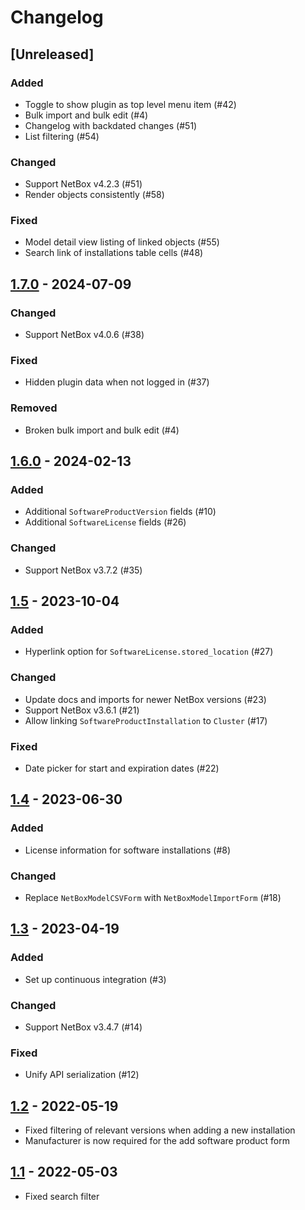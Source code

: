 # Changelog

## [Unreleased]

### Added

* Toggle to show plugin as top level menu item (#42)
* Bulk import and bulk edit (#4)
* Changelog with backdated changes (#51)
* List filtering (#54)

### Changed

* Support NetBox v4.2.3 (#51)
* Render objects consistently (#58)

### Fixed

* Model detail view listing of linked objects (#55)
* Search link of installations table cells (#48)

## [1.7.0](https://github.com/ICTU/netbox_slm/releases/tag/1.7.0) - 2024-07-09

### Changed

* Support NetBox v4.0.6 (#38)

### Fixed

* Hidden plugin data when not logged in (#37)

### Removed
 
* Broken bulk import and bulk edit (#4)

## [1.6.0](https://github.com/ICTU/netbox_slm/releases/tag/1.6.0) - 2024-02-13

### Added

* Additional `SoftwareProductVersion` fields (#10)
* Additional `SoftwareLicense` fields (#26)

### Changed

* Support NetBox v3.7.2 (#35)

## [1.5](https://github.com/ICTU/netbox_slm/releases/tag/1.5) - 2023-10-04

### Added

* Hyperlink option for `SoftwareLicense.stored_location` (#27)

### Changed

* Update docs and imports for newer NetBox versions (#23)
* Support NetBox v3.6.1 (#21)
* Allow linking `SoftwareProductInstallation` to `Cluster` (#17)

### Fixed

* Date picker for start and expiration dates (#22)

## [1.4](https://github.com/ICTU/netbox_slm/releases/tag/1.4) - 2023-06-30

### Added

* License information for software installations (#8)

### Changed

* Replace `NetBoxModelCSVForm` with `NetBoxModelImportForm` (#18)

## [1.3](https://github.com/ICTU/netbox_slm/releases/tag/1.3) - 2023-04-19

### Added

* Set up continuous integration (#3)

### Changed

* Support NetBox v3.4.7 (#14)

### Fixed

* Unify API serialization (#12)

## [1.2](https://github.com/ICTU/netbox_slm/releases/tag/1.2) - 2022-05-19

* Fixed filtering of relevant versions when adding a new installation
* Manufacturer is now required for the add software product form

## [1.1](https://github.com/ICTU/netbox_slm/releases/tag/1.1) - 2022-05-03

* Fixed search filter
